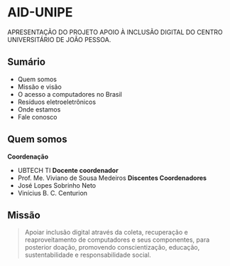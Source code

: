# AID-UNIPE

APRESENTAÇÃO DO PROJETO APOIO À INCLUSÃO DIGITAL DO CENTRO UNIVERSITÁRIO DE JOÃO PESSOA.

## Sumário

* Quem somos
* Missão e visão
* O acesso a computadores no Brasil
* Resíduos eletroeletrônicos
* Onde estamos
* Fale conosco

## Quem somos

**Coordenação**
* UBTECH TI
**Docente coordenador**
* Prof. Me. Viviano de Sousa Medeiros
**Discentes Coordenadores**
* José Lopes Sobrinho Neto
* Vinícius B. C. Centurion

## Missão

> Apoiar inclusão digital através da coleta, recuperação e reaproveitamento  de computadores e seus componentes, para posterior doação, promovendo conscientização, educação, sustentabilidade e responsabilidade social.
